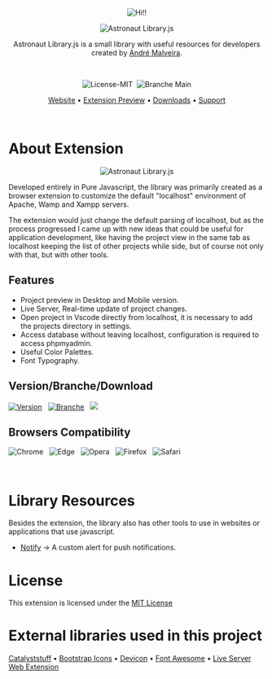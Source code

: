 <p align="center">
  <img src="https://gist.githubusercontent.com/andremalveira/3216f39117e2c209187fa7aedf872f96/raw/8128ef26840b025e43ea904289e63123a09930b6/astronaut-hi.png" alt="Hi!!"/>
</p>
<p align="center">
  <img src="https://gist.githubusercontent.com/andremalveira/a79766d05424a62246842f4b4da75c0f/raw/fa7ddb1e4342e0eac032edad32b0876d349471e9/astronaut-name.png" alt="Astronaut Library.js"/>
</p>
<p align="center">
Astronaut Library.js is a small library with useful resources for developers created by <a href="https://github.com/andremalveira">André Malveira</a>.
</p>

<br>

<p align="center">
<img src="https://img.shields.io/badge/License-MIT-319046?" alt="License-MIT"/>&nbsp;&nbsp;<img src="https://img.shields.io/badge/Branche-Main-319046" alt="Branche Main"/>

</p>

<p align="center">
  <a href="https://astlibjs.ga/">Website</a> •
  <a href="https://astlibjs.ga/?p=about#extension-preview">Extension Preview</a> •
  <a href="https://astlibjs.ga/?p=downloads">Downloads</a> •
  <a href="https://github.com/andremalveira/Astronaut.Library.js/issues/new?assignees=&labels=Astronaut+Extension&template=astronaut-extension.md&title=%5BEnter+here+the+type+of+label%5D+-+Insert+the+title+here">Support</a> 
</p>

<br>

# About Extension 
<p align="center">
  <img src="https://gist.github.com/andremalveira/02747c5b01eddab19a11f6513d0418ef/raw/89f20aac7ef6e64649b7c78625fb092999640fd7/extension-preview.png" alt="Astronaut Library.js"/>
</p>

Developed entirely in Pure Javascript, the library was primarily created as a browser extension to customize the default "localhost" environment of Apache, Wamp and Xampp servers.

The extension would just change the default parsing of localhost, but as the process progressed I came up with new ideas that could be useful for application development, like having the project view in the same tab as localhost keeping the list of other projects while side, but of course not only with that, but with other tools. 

## Features

- Project preview in Desktop and Mobile version.
- Live Server, Real-time update of project changes.
- Open project in Vscode directly from localhost, it is necessary to add the projects directory in settings.
- Access database without leaving localhost, configuration is required to access phpmyadmin.
- Useful Color Palettes.
- Font Typography.

## Version/Branche/Download
<a href="">![Version](https://img.shields.io/badge/Version-v1.0-319046)</a>&nbsp;&nbsp; 
<a href="https://github.com/andremalveira/Astronaut.Library.js/tree/extension">![Branche](https://img.shields.io/badge/Branche-Extension-319046)</a>&nbsp;&nbsp; 
<a href="https://astlibjs.ga/"><img src="https://img.shields.io/badge/Download-319046?&logo=docuSign&logoColor=FFFFFF"/></a>
## Browsers Compatibility
![Chrome](https://img.shields.io/badge/Google%20Chrome-✔-7dce35?style=flat&logo=google-chrome&logoColor=FFFFFF)&nbsp;&nbsp; 
![Edge](https://img.shields.io/badge/Microsoft%20Edge-✔-7dce35?style=flat&logo=microsoft-edge)&nbsp;&nbsp;
![Opera](https://img.shields.io/badge/Opera-✔-7dce35?style=flat&logo=opera)&nbsp;&nbsp;
![Firefox](https://img.shields.io/badge/Mozilla%20Firefox-✖-f75c31?style=flat&logo=firefox&logoColor=FFFFFF)&nbsp;&nbsp;
![Safari](https://img.shields.io/badge/Safari-✖-f75c31?style=flat&logo=safari)&nbsp;&nbsp;

<br>

# Library Resources
Besides the extension, the library also has other tools to use in websites or applications that use javascript.

- [Notify](https://astlibjs.ga/?docs=notify) -> A custom alert for push notifications.

# License
This extension is licensed under the [MIT License](https://github.com/andremalveira/Astronaut.Library.js/blob/extension/LICENSE)


# External libraries used in this project
[Catalyststuff](https://www.freepik.com/catalyststuff) • 
[Bootstrap Icons](https://icons.getbootstrap.com) • 
[Devicon](https://devicon.dev) • 
[Font Awesome](https://fontawesome.com/v5.15/icons) • 
[Live Server Web Extension](https://github.com/ritwickdey/live-server-web-extension)